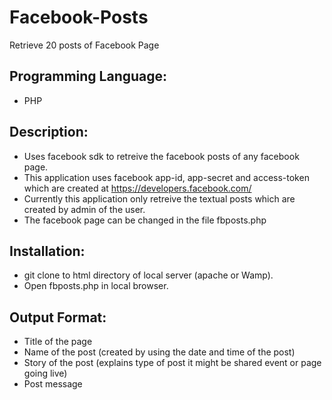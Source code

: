 # Facebook-Posts
<p>Retrieve 20 posts of Facebook Page</p>
<h2>Programming Language:</h2>
<ul>
  <li>PHP</li>
</ul>
<h2>Description:</h2>
<ul>
<li>Uses facebook sdk to retreive the facebook posts of any facebook page.</li> 
<li>This application uses facebook app-id, app-secret and access-token which are created at <a href="https://developers.facebook.com/" target="_block">https://developers.facebook.com/</a></li>
<li>Currently this application only retreive the textual posts which are created by admin of the user.</li>
<li>The facebook page can be changed in the file fbposts.php </li>
</ul>
<h2>Installation:</h2>
<ul>
<li>git clone to html directory of local server (apache or Wamp).</li>
<li>Open fbposts.php in local browser.</li> 
</ul>

<h2>Output Format:</h2>
<ul>
<li>Title of the page</li>
<li>Name of the post (created by using the date and time of the post) </li>
<li>Story of the post (explains type of post it might be shared event or page going live) </li>
<li>Post message</li>
</ul>
